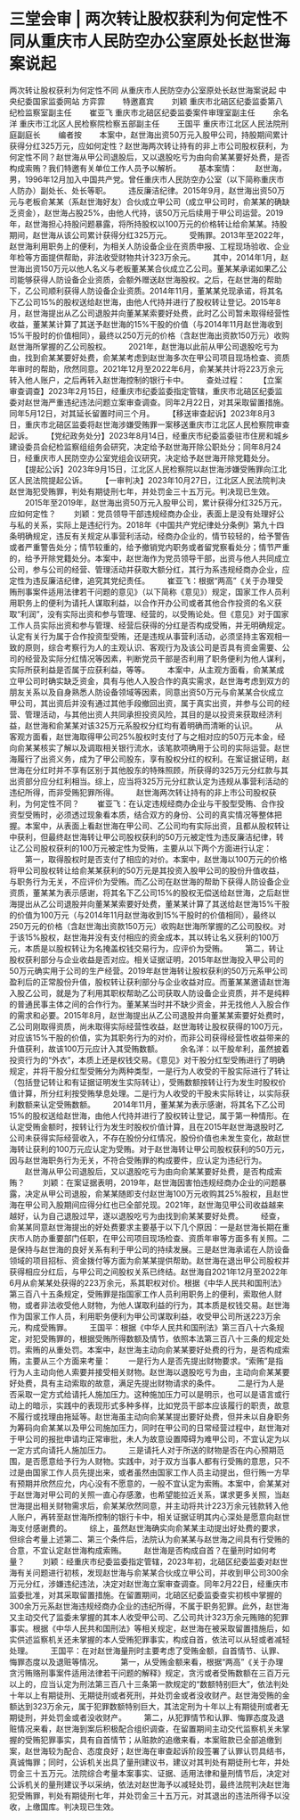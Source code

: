 # 三堂会审 | 两次转让股权获利为何定性不同从重庆市人民防空办公室原处长赵世海案说起

两次转让股权获利为何定性不同
从重庆市人民防空办公室原处长赵世海案说起
中央纪委国家监委网站 方弈霏
　　特邀嘉宾
　　刘颖 重庆市北碚区纪委监委第八纪检监察室副主任
　　崔亚飞 重庆市北碚区纪委监委案件审理室副主任
　　余名洋 重庆市江北区人民检察院检察五部副主任
　　王国平 重庆市江北区人民法院刑庭副庭长
　　编者按
　　本案中，赵世海出资50万元入股甲公司，持股期间累计获得分红325万元，应如何定性？赵世海两次转让持有的非上市公司股权获利，为何定性不同？赵世海从甲公司退股后，又以退股吃亏为由向俞某某要好处费，是否构成索贿？我们特邀有关单位工作人员予以解析。
　　基本案情：
　　赵世海，男，1996年12月加入中国共产党。曾任重庆市人民防空办公室（以下简称重庆市人防办）副处长、处长等职。
　　违反廉洁纪律。2015年9月，赵世海出资50万元与老板俞某某（系赵世海好友）合伙成立甲公司（成立甲公司时，俞某某的确缺乏资金），赵世海占股25%，由他人代持，该50万元后续用于甲公司运营。2019年，赵世海担心持股问题暴露，将所持股权以100万元的价格转让给俞某某。持股期间，赵世海从该公司累计获得分红325万元。
　　受贿罪。2013年至2022年，赵世海利用职务上的便利，为相关人防设备企业在资质申报、工程现场验收、企业年检等方面提供帮助，非法收受财物共计323万余元。
　　其中，2014年1月，赵世海出资150万元以他人名义与老板董某某合伙成立乙公司。董某某承诺如果乙公司能够获得人防设备企业资质，会额外赠送赵世海股权。之后，在赵世海的帮助下，乙公司顺利获得人防设备企业资质。2014年11月，董某某兑现承诺，将其名下乙公司15%的股权送给赵世海，由他人代持并进行了股权转让登记。2015年8月，赵世海提出从乙公司退股并向董某某索要好处费，此时乙公司暂未取得经营性收益，董某某计算了其送予赵世海的15%干股的价值（与2014年11月赵世海收到15%干股时的价值相同），最终以250万元的价格（含赵世海出资款150万元）收购赵世海所掌握的乙公司股权。
　　2021年，赵世海以此前从甲公司退股吃亏为由，找到俞某某要好处费，俞某某考虑到赵世海多次在甲公司项目现场检查、资质年审时的帮助，欣然同意。2021年12月至2022年6月，俞某某共计将223万余元转入他人账户，之后再转入赵世海控制的银行卡中。
　　查处过程：
　　【立案审查调查】2023年2月15日，经重庆市纪委监委指定管辖，重庆市北碚区纪委监委对赵世海严重违纪违法问题立案审查调查。同年2月22日，对其采取留置措施。同年5月12日，对其延长留置时间三个月。
　　【移送审查起诉】2023年8月3日，重庆市北碚区监委将赵世海涉嫌受贿罪一案移送重庆市江北区人民检察院审查起诉。
　　【党纪政务处分】2023年8月14日，经重庆市纪委监委驻市住房和城乡建设委员会纪检监察组组务会研究，决定给予赵世海开除公职处分；同年8月24日，经重庆市人民防空办公室党组会议研究，决定给予赵世海开除党籍处分。
　　【提起公诉】2023年9月15日，江北区人民检察院以赵世海涉嫌受贿罪向江北区人民法院提起公诉。
　　【一审判决】2023年10月27日，江北区人民法院判决赵世海犯受贿罪，判处有期徒刑七年，并处罚金三十五万元。判决现已生效。
　　2015年至2019年，赵世海出资50万元入股甲公司，累计获得分红325万元，应如何定性？
　　刘颖：党员领导干部违规经商办企业，表面上是没有处理好公与私的关系，实际上是违纪行为。2018年《中国共产党纪律处分条例》第九十四条明确规定，违反有关规定从事营利活动，经商办企业的，情节较轻的，给予警告或者严重警告处分；情节较重的，给予撤销党内职务或者留党察看处分；情节严重的，给予开除党籍处分。本案中，赵世海作为党员领导干部，出资与他人共同成立公司，参与公司的经营、管理活动并获取大额分红，其行为系违规经商办企业，应定性为违反廉洁纪律，追究其党纪责任。
　　崔亚飞：根据“两高”《关于办理受贿刑事案件适用法律若干问题的意见》（以下简称《意见》）规定，国家工作人员利用职务上的便利为请托人谋取利益，以合作开办公司或者其他合作投资的名义获取“利润”，没有实际出资和参与管理、经营的，以受贿论处。但《意见》对于国家工作人员实际出资和参与管理、经营后获得的分红是否构成受贿，并无明确规定。认定有关行为属于合作投资型受贿，还是违规从事营利活动，必须坚持主客观相一致的原则，综合考察行为人的主观认识、客观行为及该公司是否具有资金需要、公司的经营及实际分红情况等因素，判断党员干部是否利用了职务便利为他人谋利，实际所获利益是否属于应获利益，等等。
　　本案中，从主观方面看，俞某某成立甲公司时确实缺乏资金，具有与他人入股合作的真实需求，赵世海考虑到双方的朋友关系以及自身熟悉人防设备领域等因素，同意出资50万元与俞某某合伙成立甲公司，其出资后并没有通过其他手段撤回出资，属于真实出资，并参与公司的经营、管理活动，与其他出资人共同承担投资风险，其目的是以投资来获取经济利益，赵世海和俞某某对该325万元系股权分红均有着明确而清晰的认识。
　　从客观方面看，赵世海取得甲公司25%股权时支付了与之相对应的50万元本金，经向俞某某核实了解以及调取相关银行流水，该笔款项确用于公司的实际运营。赵世海履行了出资义务，成为了甲公司股东，享有股权分红的权利。在案证据证明，赵世海在分红时并不享有区别于其他股东的特殊照顾，所获得的325万元分红款与其出资部分应分红利相当。综上，应当将325万元分红款认定为违规从事营利活动的违纪所得，而非受贿犯罪所得。
　　赵世海两次转让持有的非上市公司股权获利，为何定性不同？
　　崔亚飞：在认定违规经商办企业与干股型受贿、合作投资型受贿时，必须透过现象看本质，结合双方的身份、公司的真实情况等整体把握。本案中，从表面上看赵世海在甲公司、乙公司均有实际出资，且都从股权转让中获利，但最终赵世海转让甲公司股权获利的50万元被定性为违反廉洁纪律，转让乙公司股权获利的100万元被定性为受贿，主要从以下两个方面进行认定：
　　第一，取得股权时是否支付了相应的对价。本案中，赵世海以100万元的价格将甲公司股权转让给俞某某获利的50万元是其投资入股甲公司的股份升值收益，与职务行为无关，不应评价为受贿。而乙公司在赵世海的帮助下获得人防设备企业资质，董某某为表示感谢，将其名下乙公司15%的股权无偿送给赵世海，之后赵世海提出从乙公司退股并向董某某索要好处费，董某某计算了其送给赵世海15%干股的价值为100万元（与2014年11月赵世海收到15%干股时的价值相同），最终以250万元的价格（含赵世海出资款150万元）收购赵世海所掌握的乙公司股权。对于该15%股权，赵世海并没有支付相应的资金成本，其以转让名义获利的100万元，本质是以股权转让为名掩盖权钱交易行为，应评价为受贿。
　　第二，转让股权获利部分与企业收益是否对应。相关证据证明，2015年赵世海投入甲公司的50万元确实用于公司的生产经营。2019年赵世海转让股权获利的50万元系甲公司盈利后的正常股份升值，股权转让获利部分与企业收益对应。而董某某邀请赵世海入股乙公司，就是为了利用其职权帮助乙公司获取人防设备企业资质，并不是纯粹的普通民事主体之间的合作行为。董某某当时并不缺少资金，并无找他人入股合作的需求和必要。2015年8月，赵世海提出从乙公司退股并向董某某索要好处费时，乙公司刚取得资质，尚未取得实际经营性收益，赵世海转让股权获得的100万元，对应该15%干股的价值，实为其职务行为的对价，而非公司获得经营性收益带来的升值获利，故该100万元应计入其受贿数额。
　　余名洋：以干股牟利，虽然披着投资行为的“外衣”，本质上还是权钱交易。《意见》对干股分红型受贿进行了明确规定，并将干股分红型受贿分为两种类型，一是行为人收受的干股实际进行了转让（包括登记转让和有证据证明发生实际转让），受贿数额按转让行为发生时股权价值计算，所分红利按受贿孳息处理。二是行为人收受的干股未实际转让，以实际获利数额来认定受贿数额。
　　2014年11月，董某某为表示感谢，将其名下乙公司15%的股权送给赵世海，由他人代持并进行了股权转让登记，属于第一种情形。在认定受贿金额时，按转让行为发生时股权价值计算，且在2015年赵世海退股时乙公司未获得实际经营收入，不存在股份分红情况，股份价值也未发生变化，故赵世海转让获利的100万元应认定为受贿。对于赵世海转让甲公司股权获利的50万元，因与赵世海职务行为无关，不符合受贿罪的构成要件，应认定为违纪行为。
　　赵世海从甲公司退股后，又以退股吃亏为由向俞某某要好处费，是否构成索贿？
　　刘颖：在案证据表明，2019年，赵世海因害怕违规经商办企业的问题暴露，决定从甲公司退股，俞某某随即支付赵世海100万元收购其25%股权，且赵世海在甲公司入股期间应得分红也已全部兑现。2021年，赵世海见甲公司收益越来越好，认为自己退股过早，遂以退股吃亏为由找到俞某某要好处费。
　　经查，俞某某同意赵世海提出的好处费要求主要基于以下几个原因：一是赵世海长期在重庆市人防办重要部门任职，在甲公司项目现场检查、资质年审等方面多有关照。二是保持与赵世海的良好关系有利于甲公司的持续发展。三是赵世海承诺在人防设备领域的项目招标、资金拨付等方面为俞某某提供帮助。赵世海在退出甲公司股权并获得相应分红后，与甲公司之间股权关系已终结。赵世海自2021年12月至2022年6月从俞某某处获得的223万余元，系其职权对价。根据《中华人民共和国刑法》第三百八十五条规定，受贿罪是指国家工作人员利用职务上的便利，索取他人财物，或者非法收受他人财物，为他人谋取利益的行为，其本质是权钱交易。赵世海作为国家工作人员，利用职务便利为甲公司谋取利益，收受甲公司所送223万余元，构成受贿罪。
　　王国平：根据《中华人民共和国刑法》第三百八十六条规定，对犯受贿罪的，根据受贿所得数额及情节，依照本法第三百八十三条的规定处罚。索贿的从重处罚。本案中，赵世海主动向俞某某要好处费的行为，是否构成索贿，主要从三个方面来考量：
　　一是行为人是否先提出财物要求。“索贿”是指行为人主动向他人索要并接受相关财物。赵世海以退股吃亏为由，主动向俞某某要好处费，具有主动索取的故意，满足先提出财物请求的条件。
　　二是行为人是否采取一定方式给请托人施加压力。这种施加压力可以是明示，也可以是语言或行动上的暗示，实践中的表现形式多种多样，比如党员干部本应该履行的职责，故意不履行或找理由拖延等。赵世海虽主动向俞某某提出要好处费，但并未以自身职务为筹码向俞某某以及甲公司施加压力，同时在甲公司的日常经营过程中，赵世海对于甲公司的报批申请均正常审批，未人为故意设置障碍为难甲公司，不宜认定为以一定方式向请托人施加压力。
　　三是请托人对于所送的财物是否在内心预期范围，是否愿意给予行为人财物。实践中，对于双方当事人都有行受贿的意思，只不过是由国家工作人员先提出来，或者虽然由国家工作人员主动提出，但行贿一方早有预期并欣然应允，内心没有不愿意的，一般不宜认定为索贿。本案中，俞某某对于赵世海对甲公司的关照一直心存感激，也希望能拉近关系，谋求更多关照，当赵世海提出相关财物需求后，俞某某欣然同意，并主动将共计223万余元钱款转入他人账户，再转至赵世海所控制的银行卡中，相关证据证明其内心深处是愿意向赵世海支付感谢费的。
　　综上，虽然赵世海确实向俞某某主动提出好处费的要求，但综合考量上述第二、第三个条件后，法院认为俞某某与赵世海之间具有行受贿的合意，不宜认定赵世海构成索贿。
　　赵世海是否构成自首？在量刑时如何考量？
　　刘颖：经重庆市纪委监委指定管辖，2023年初，北碚区纪委监委对赵世海有关问题进行初核，发现赵世海与俞某某合伙成立甲公司，并收到甲公司300余万元分红，涉嫌违纪违法，决定对赵世海立案审查调查。同年2月22日，经重庆市监委批准，对其采取留置措施。在留置期间，北碚区纪委监委查实初核中掌握的300余万元系赵世海违规经商办企业的违纪所得，不属于职务犯罪。此外，赵世海又主动交代了监委未掌握的其本人收受甲公司、乙公司共计323万余元贿赂的犯罪事实。根据《中华人民共和国刑法》等相关规定，赵世海在被采取留置措施后，如实供述监察机关还未掌握的本人受贿犯罪事实，构成自首，依法可以从轻或者减轻处理。
　　王国平：在对赵世海量刑时主要考虑了受贿金额，自首情节、认罪、悔罪态度以及退赃等情况。
　　第一，从受贿金额来看，根据“两高”《关于办理贪污贿赂刑事案件适用法律若干问题的解释》规定，贪污或者受贿数额在三百万元以上的，应当认定为刑法第三百八十三条第一款规定的“数额特别巨大”，依法判处十年以上有期徒刑、无期徒刑或者死刑，并处罚金或者没收财产。赵世海受贿的金额达到323万余元，属于犯罪数额特别巨大，其法定刑为十年以上有期徒刑或者无期徒刑，并处罚金或者没收财产。
　　第二，从犯罪情节和认罪、悔罪态度及退赃情况来看，赵世海到案后积极配合组织调查，在留置期间主动交代监察机关未掌握的受贿犯罪事实，具有自首情节；从赃款的追缴来看，本案赃款已全部追缴到案，赵世海较为配合、态度良好；赵世海在审查起诉阶段签署了认罪认罚具结书，真诚悔罪；同时，公诉机关出具了量刑建议书，建议对其判处有期徒刑七年，并处罚金三十五万元。法院综合考量本案事实、证据、适用法律和量刑情节后，决定对公诉机关的量刑建议予以采纳，依法对赵世海予以减轻处罚，最终法院判决赵世海犯受贿罪，判处有期徒刑七年，并处罚金三十五万元，对其退出的违法所得予以没收，上缴国库。判决现已生效。